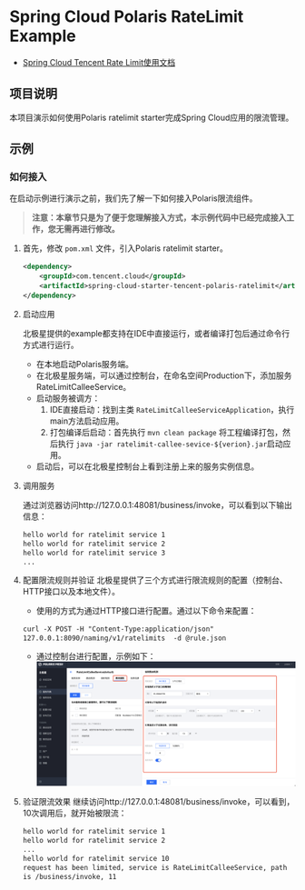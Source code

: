 # Spring Cloud Polaris RateLimit Example
- [Spring Cloud Tencent Rate Limit使用文档](https://github.com/Tencent/spring-cloud-tencent/wiki/Spring-Cloud-Tencent-Rate-Limit-%E4%BD%BF%E7%94%A8%E6%96%87%E6%A1%A3)

## 项目说明

本项目演示如何使用Polaris ratelimit starter完成Spring Cloud应用的限流管理。

## 示例

### 如何接入

在启动示例进行演示之前，我们先了解一下如何接入Polaris限流组件。

> **注意：本章节只是为了便于您理解接入方式，本示例代码中已经完成接入工作，您无需再进行修改。**

1. 首先，修改 `pom.xml` 文件，引入Polaris ratelimit starter。
    ```xml
    <dependency>
        <groupId>com.tencent.cloud</groupId>
        <artifactId>spring-cloud-starter-tencent-polaris-ratelimit</artifactId>
    </dependency>
    ```

2. 启动应用
    
    北极星提供的example都支持在IDE中直接运行，或者编译打包后通过命令行方式进行运行。
    - 在本地启动Polaris服务端。
    - 在北极星服务端，可以通过控制台，在命名空间Production下，添加服务RateLimitCalleeService。
    - 启动服务被调方：
      1. IDE直接启动：找到主类 `RateLimitCalleeServiceApplication`，执行main方法启动应用。
      2. 打包编译后启动：首先执行 `mvn clean package` 将工程编译打包，然后执行 `java -jar ratelimit-callee-sevice-${verion}.jar`启动应用。  
    - 启动后，可以在北极星控制台上看到注册上来的服务实例信息。

3. 调用服务
    
    通过浏览器访问http://127.0.0.1:48081/business/invoke，可以看到以下输出信息：
    ````
   hello world for ratelimit service 1
   hello world for ratelimit service 2
   hello world for ratelimit service 3
   ...
    ````

4. 配置限流规则并验证
    北极星提供了三个方式进行限流规则的配置（控制台、HTTP接口以及本地文件）。
    
   - 使用的方式为通过HTTP接口进行配置。通过以下命令来配置：
    ````
   curl -X POST -H "Content-Type:application/json" 127.0.0.1:8090/naming/v1/ratelimits  -d @rule.json
    ````
   - 通过控制台进行配置，示例如下：
   ![](polaris-ratelimit-ui.png)

   
5. 验证限流效果
    继续访问http://127.0.0.1:48081/business/invoke，可以看到，10次调用后，就开始被限流：
    ````
   hello world for ratelimit service 1
   hello world for ratelimit service 2
   ...
   hello world for ratelimit service 10
   request has been limited, service is RateLimitCalleeService, path is /business/invoke, 11
    ````    